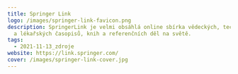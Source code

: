 ```yaml
---
title: Springer Link
logo: /images/springer-link-favicon.png
description: SpringerLink je velmi obsáhlá online sbírka vědeckých, technických
  a lékařských časopisů, knih a referenčních děl na světě.
tags:
  - 2021-11-13_zdroje
website: https://link.springer.com/
cover: /images/springer-link-cover.jpg
---
```

